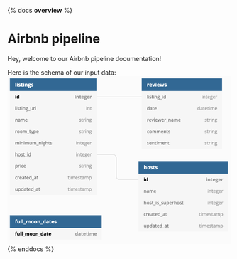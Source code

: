{% docs __overview__ %}
# Airbnb pipeline
Hey, welcome to our Airbnb pipeline documentation!

Here is the schema of our input data:
![input schema](assets/input_schema.png)
{% enddocs %}